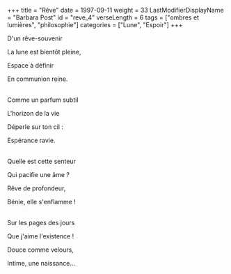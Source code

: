+++
title = "Rêve"
date = 1997-09-11
weight = 33
LastModifierDisplayName = "Barbara Post"
id = "reve_4"
verseLength = 6
tags = ["ombres et lumières", "philosophie"]
categories = ["Lune", "Espoir"]
+++

D'un rêve-souvenir

La lune est bientôt pleine,

Espace à définir

En communion reine.

 \
Comme un parfum subtil

L'horizon de la vie

Déperle sur ton cil :

Espérance ravie.

 \
Quelle est cette senteur

Qui pacifie une âme ?

Rêve de profondeur,

Bénie, elle s'enflamme !

 \
Sur les pages des jours

Que j'aime l'existence !

Douce comme velours,

Intime, une naissance...

